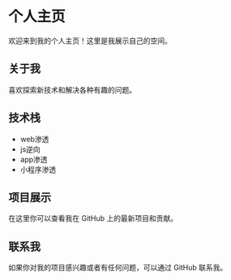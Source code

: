 # 个人主页

欢迎来到我的个人主页！这里是我展示自己的空间。

## 关于我

喜欢探索新技术和解决各种有趣的问题。

## 技术栈

- web渗透
- js逆向
- app渗透
- 小程序渗透

## 项目展示

在这里你可以查看我在 GitHub 上的最新项目和贡献。

## 联系我

如果你对我的项目感兴趣或者有任何问题，可以通过 GitHub 联系我。
